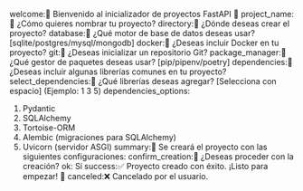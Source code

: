 welcome:🚀 Bienvenido al inicializador de proyectos FastAPI 🚀
project_name:📌 ¿Cómo quieres nombrar tu proyecto?
directory:📌 ¿Dónde deseas crear el proyecto?
database:📌 ¿Qué motor de base de datos deseas usar? [sqlite/postgres/mysql/mongodb]
docker:📌 ¿Deseas incluir Docker en tu proyecto?
git:📌 ¿Deseas inicializar un repositorio Git?
package_manager:📌 ¿Qué gestor de paquetes deseas usar? [pip/pipenv/poetry]
dependencies:📌 ¿Deseas incluir algunas librerías comunes en tu proyecto?
select_dependencies:📌 ¿Qué librerías deseas agregar? [Selecciona con espacio] (Ejemplo: 1 3 5)
dependencies_options:
  1) Pydantic
  2) SQLAlchemy
  3) Tortoise-ORM
  4) Alembic (migraciones para SQLAlchemy)
  5) Uvicorn (servidor ASGI)
summary:📌 Se creará el proyecto con las siguientes configuraciones:
confirm_creation:📌 ¿Deseas proceder con la creación?
ok: Sí
success:✅ Proyecto creado con éxito. ¡Listo para empezar! 🚀
canceled:❌ Cancelado por el usuario.